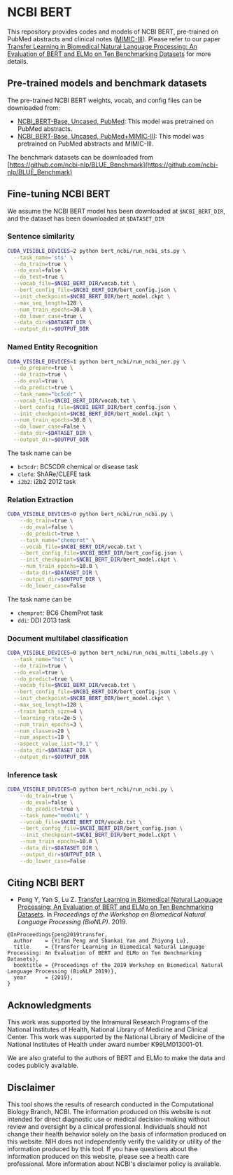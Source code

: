 # NCBI BERT

This repository provides codes and models of NCBI BERT, pre-trained on PubMed abstracts and clinical notes ([MIMIC-III](https://mimic.physionet.org/)). Please refer to our paper [Transfer Learning in Biomedical Natural Language Processing: An Evaluation of BERT and ELMo on Ten Benchmarking Datasets]() for more details.

## Pre-trained models and benchmark datasets

The pre-trained NCBI BERT weights, vocab, and config files can be downloaded from: 

* [NCBI_BERT-Base, Uncased, PubMed](https://doi.org/10.6084/m9.figshare.8280959): This model was pretrained on PubMed abstracts.
* [NCBI_BERT-Base, Uncased, PubMed+MIMIC-III](https://doi.org/10.6084/m9.figshare.8280974): This model was pretrained on PubMed abstracts and MIMIC-III.

The benchmark datasets can be downloaded from [https://github.com/ncbi-nlp/BLUE_Benchmark](https://github.com/ncbi-nlp/BLUE_Benchmark)

## Fine-tuning NCBI BERT

We assume the NCBI BERT model has been downloaded at `$NCBI_BERT_DIR`, and the dataset has been downloaded at `$DATASET_DIR`

### Sentence similarity

```bash
CUDA_VISIBLE_DEVICES=2 python bert_ncbi/run_ncbi_sts.py \
  --task_name='sts' \
  --do_train=true \
  --do_eval=false \
  --do_test=true \
  --vocab_file=$NCBI_BERT_DIR/vocab.txt \
  --bert_config_file=$NCBI_BERT_DIR/bert_config.json \
  --init_checkpoint=$NCBI_BERT_DIR/bert_model.ckpt \
  --max_seq_length=128 \
  --num_train_epochs=30.0 \
  --do_lower_case=true \
  --data_dir=$DATASET_DIR \
  --output_dir=$OUTPUT_DIR
```


### Named Entity Recognition

```bash
CUDA_VISIBLE_DEVICES=1 python bert_ncbi/run_ncbi_ner.py \
  --do_prepare=true \
  --do_train=true \
  --do_eval=true \
  --do_predict=true \
  --task_name="bc5cdr" \
  --vocab_file=$NCBI_BERT_DIR/vocab.txt \
  --bert_config_file=$NCBI_BERT_DIR/bert_config.json \
  --init_checkpoint=$NCBI_BERT_DIR/bert_model.ckpt \
  --num_train_epochs=30.0 \
  --do_lower_case=False \
  --data_dir=$DATASET_DIR \
  --output_dir=$OUTPUT_DIR
```

The task name can be 

- `bc5cdr`: BC5CDR chemical or disease task
- `clefe`: ShARe/CLEFE task
- `i2b2`: i2b2 2012 task

### Relation Extraction

```bash
CUDA_VISIBLE_DEVICES=0 python bert_ncbi/run_ncbi.py \
    --do_train=true \
    --do_eval=false \
    --do_predict=true \
    --task_name="chemprot" \
    --vocab_file=$NCBI_BERT_DIR/vocab.txt \
    --bert_config_file=$NCBI_BERT_DIR/bert_config.json \
    --init_checkpoint=$NCBI_BERT_DIR/bert_model.ckpt \
    --num_train_epochs=10.0 \
    --data_dir=$DATASET_DIR \
    --output_dir=$OUTPUT_DIR \
    --do_lower_case=False
```

The task name can be 

- `chemprot`: BC6 ChemProt task
- `ddi`: DDI 2013 task

### Document multilabel classification

```bash
CUDA_VISIBLE_DEVICES=0 python bert_ncbi/run_ncbi_multi_labels.py \
  --task_name="hoc" \
  --do_train=true \
  --do_eval=true \
  --do_predict=true \
  --vocab_file=$NCBI_BERT_DIR/vocab.txt \
  --bert_config_file=$NCBI_BERT_DIR/bert_config.json \
  --init_checkpoint=$NCBI_BERT_DIR/bert_model.ckpt \
  --max_seq_length=128 \
  --train_batch_size=4 \
  --learning_rate=2e-5 \
  --num_train_epochs=3 \
  --num_classes=20 \
  --num_aspects=10 \
  --aspect_value_list="0,1" \
  --data_dir=$DATASET_DIR \
  --output_dir=$OUTPUT_DIR
```

### Inference task

```bash
CUDA_VISIBLE_DEVICES=0 python bert_ncbi/run_ncbi.py \
    --do_train=true \
    --do_eval=false \
    --do_predict=true \
    --task_name="mednli" \
    --vocab_file=$NCBI_BERT_DIR/vocab.txt \
    --bert_config_file=$NCBI_BERT_DIR/bert_config.json \
    --init_checkpoint=$NCBI_BERT_DIR/bert_model.ckpt \
    --num_train_epochs=10.0 \
    --data_dir=$DATASET_DIR \
    --output_dir=$OUTPUT_DIR \
    --do_lower_case=False
```

## Citing NCBI BERT

*  Peng Y, Yan S, Lu Z. [Transfer Learning in Biomedical Natural Language Processing: An
Evaluation of BERT and ELMo on Ten Benchmarking Datasets](https://arxiv.org/abs/1906.05474). In *Proceedings of the Workshop on Biomedical Natural Language Processing (BioNLP)*. 2019.

```
@InProceedings{peng2019transfer,
  author    = {Yifan Peng and Shankai Yan and Zhiyong Lu},
  title     = {Transfer Learning in Biomedical Natural Language Processing: An Evaluation of BERT and ELMo on Ten Benchmarking Datasets},
  booktitle = {Proceedings of the 2019 Workshop on Biomedical Natural Language Processing (BioNLP 2019)},
  year      = {2019},
}
```

## Acknowledgments

This work was supported by the Intramural Research Programs of the National Institutes of Health, National Library of
Medicine and Clinical Center. This work was supported by the National Library of Medicine of the National Institutes of Health under award number K99LM013001-01.

We are also grateful to the authors of BERT and ELMo to make the data and codes publicly available.

## Disclaimer

This tool shows the results of research conducted in the Computational Biology Branch, NCBI. The information produced
on this website is not intended for direct diagnostic use or medical decision-making without review and oversight
by a clinical professional. Individuals should not change their health behavior solely on the basis of information
produced on this website. NIH does not independently verify the validity or utility of the information produced
by this tool. If you have questions about the information produced on this website, please see a health care
professional. More information about NCBI's disclaimer policy is available.
